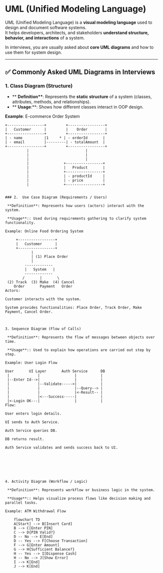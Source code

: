 # UML (Unified Modeling Language)

UML (Unified Modeling Language) is a **visual modeling language** used to design and document software systems.  
It helps developers, architects, and stakeholders **understand structure, behavior, and interactions** of a system.

In interviews, you are usually asked about **core UML diagrams** and how to use them for system design.

---

## ✅ Commonly Asked UML Diagrams in Interviews

### 1. Class Diagram (Structure)

- \*\* **Definition\*\***: Represents the **static structure** of a system (classes, attributes, methods, and relationships).
- \*\* **Usage**:\*\*: Shows how different classes interact in OOP design.

**Example**: E-commerce Order System

```plaintext
+-----------------+         +-----------------+
|   Customer      |         |    Order        |
+-----------------+         +-----------------+
| - name          |1     * | - orderId       |
| - email         |---------| - totalAmount  |
+-----------------+         +-----------------+
          |                          |
          |                          |
          |                          |
          |                +-----------------+
          |                |   Product       |
          |                +-----------------+
          |                | - productId     |
          |                | - price         |
          |                +-----------------+


### 2.  Use Case Diagram (Requirements / Users)

 **Definition**: Represents how users (actors) interact with the system.

 **Usage**:: Used during requirements gathering to clarify system functionality.

Example: Online Food Ordering System

     +-----------------+
     |   Customer      |
     +-----------------+
            |
            | (1) Place Order
            |
         -------------
         |   System   |
         -------------
        /       |       \
 (2) Track  (3) Make  (4) Cancel
    Order       Payment   Order
Actors:

Customer interacts with the system.

System provides functionalities: Place Order, Track Order, Make Payment, Cancel Order.



3. Sequence Diagram (Flow of Calls)

 **Definition**: Represents the flow of messages between objects over time.

 **Usage**:: Used to explain how operations are carried out step by step.

Example: User Login Flow

User       UI Layer       Auth Service      DB
 |             |                |           |
 |--Enter Id-->|                |           |
 |             |--Validate----->|           |
 |             |                |--Query--> |
 |             |                |<-Result-- |
 |             |<---Success-----|           |
 |<-Login OK---|                |           |
Flow:

User enters login details.

UI sends to Auth Service.

Auth Service queries DB.

DB returns result.

Auth Service validates and sends success back to UI.







4. Activity Diagram (Workflow / Logic)

 **Definition**: Represents workflow or business logic in the system.

 **Usage**:: Helps visualize process flows like decision making and parallel tasks.

Example: ATM Withdrawal Flow

    flowchart TD
    A[Start] --> B[Insert Card]
    B --> C[Enter PIN]
    C --> D{PIN Valid?}
    D -- No --> E[End]
    D -- Yes --> F[Choose Transaction]
    F --> G[Enter Amount]
    G --> H{Sufficient Balance?}
    H -- Yes --> I[Dispense Cash]
    H -- No --> J[Show Error]
    I --> K[End]
    J --> K[End]
```

